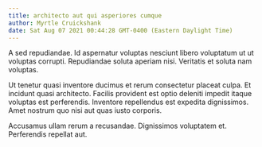 ```yaml
---
title: architecto aut qui asperiores cumque
author: Myrtle Cruickshank
date: Sat Aug 07 2021 00:44:28 GMT-0400 (Eastern Daylight Time)
---
```

A sed repudiandae. Id aspernatur voluptas nesciunt libero voluptatum ut ut voluptas corrupti. Repudiandae soluta aperiam nisi. Veritatis et soluta nam voluptas.

 Ut tenetur quasi inventore ducimus et rerum consectetur placeat culpa. Et incidunt quasi architecto. Facilis provident est optio deleniti impedit itaque voluptas est perferendis. Inventore repellendus est expedita dignissimos. Amet nostrum quo nisi aut quas iusto corporis.

 Accusamus ullam rerum a recusandae. Dignissimos voluptatem et. Perferendis repellat aut.
